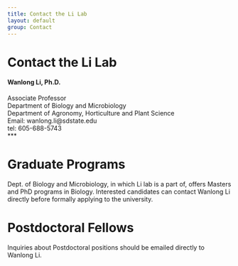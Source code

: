 ```yaml
---
title: Contact the Li Lab
layout: default
group: Contact
---
```


# Contact the Li Lab


<div class="row">

<div class="col-md-4">

  <h4>Wanlong Li, Ph.D.</h4>
  Associate Professor  <br>
  Department of Biology and Microbiology  <br>
  Department of Agronomy, Horticulture and Plant Science  <br>
  Email: wanlong.li@sdstate.edu <br>
  tel: 605-688-5743

</div>

</div>
***

# Graduate Programs

Dept. of Biology and Microbiology, in which Li lab is a part of, offers Masters and PhD programs in Biology. Interested candidates can contact Wanlong Li directly before formally applying to the university.

# Postdoctoral Fellows

Inquiries about Postdoctoral positions should be emailed directly to Wanlong Li.







